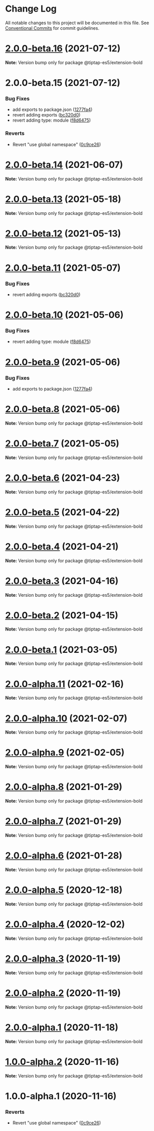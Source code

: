 # Change Log

All notable changes to this project will be documented in this file.
See [Conventional Commits](https://conventionalcommits.org) for commit guidelines.

# [2.0.0-beta.16](https://github.com/justame/tiptap/compare/@tiptap-es5/extension-bold@2.0.0-beta.15...@tiptap-es5/extension-bold@2.0.0-beta.16) (2021-07-12)

**Note:** Version bump only for package @tiptap-es5/extension-bold





# 2.0.0-beta.15 (2021-07-12)


### Bug Fixes

* add exports to package.json ([1277fa4](https://github.com/justame/tiptap/commit/1277fa47151e9c039508cdb219bdd0ffe647f4ee))
* revert adding exports ([bc320d0](https://github.com/justame/tiptap/commit/bc320d0b4b80b0e37a7e47a56e0f6daec6e65d98))
* revert adding type: module ([f8d6475](https://github.com/justame/tiptap/commit/f8d6475e2151faea6f96baecdd6bd75880d50d2c))


### Reverts

* Revert "use global namespace" ([0c9ce26](https://github.com/justame/tiptap/commit/0c9ce26c02c07d88a757c01b0a9d7f9e2b0b7502))





# [2.0.0-beta.14](https://github.com/ueberdosis/tiptap/compare/@tiptap-es5/extension-bold@2.0.0-beta.13...@tiptap-es5/extension-bold@2.0.0-beta.14) (2021-06-07)

**Note:** Version bump only for package @tiptap-es5/extension-bold

# [2.0.0-beta.13](https://github.com/ueberdosis/tiptap/compare/@tiptap-es5/extension-bold@2.0.0-beta.12...@tiptap-es5/extension-bold@2.0.0-beta.13) (2021-05-18)

**Note:** Version bump only for package @tiptap-es5/extension-bold

# [2.0.0-beta.12](https://github.com/ueberdosis/tiptap/compare/@tiptap-es5/extension-bold@2.0.0-beta.11...@tiptap-es5/extension-bold@2.0.0-beta.12) (2021-05-13)

**Note:** Version bump only for package @tiptap-es5/extension-bold

# [2.0.0-beta.11](https://github.com/ueberdosis/tiptap/compare/@tiptap-es5/extension-bold@2.0.0-beta.10...@tiptap-es5/extension-bold@2.0.0-beta.11) (2021-05-07)

### Bug Fixes

- revert adding exports ([bc320d0](https://github.com/ueberdosis/tiptap/commit/bc320d0b4b80b0e37a7e47a56e0f6daec6e65d98))

# [2.0.0-beta.10](https://github.com/ueberdosis/tiptap/compare/@tiptap-es5/extension-bold@2.0.0-beta.9...@tiptap-es5/extension-bold@2.0.0-beta.10) (2021-05-06)

### Bug Fixes

- revert adding type: module ([f8d6475](https://github.com/ueberdosis/tiptap/commit/f8d6475e2151faea6f96baecdd6bd75880d50d2c))

# [2.0.0-beta.9](https://github.com/ueberdosis/tiptap/compare/@tiptap-es5/extension-bold@2.0.0-beta.8...@tiptap-es5/extension-bold@2.0.0-beta.9) (2021-05-06)

### Bug Fixes

- add exports to package.json ([1277fa4](https://github.com/ueberdosis/tiptap/commit/1277fa47151e9c039508cdb219bdd0ffe647f4ee))

# [2.0.0-beta.8](https://github.com/ueberdosis/tiptap/compare/@tiptap-es5/extension-bold@2.0.0-beta.7...@tiptap-es5/extension-bold@2.0.0-beta.8) (2021-05-06)

**Note:** Version bump only for package @tiptap-es5/extension-bold

# [2.0.0-beta.7](https://github.com/ueberdosis/tiptap/compare/@tiptap-es5/extension-bold@2.0.0-beta.6...@tiptap-es5/extension-bold@2.0.0-beta.7) (2021-05-05)

**Note:** Version bump only for package @tiptap-es5/extension-bold

# [2.0.0-beta.6](https://github.com/ueberdosis/tiptap/compare/@tiptap-es5/extension-bold@2.0.0-beta.5...@tiptap-es5/extension-bold@2.0.0-beta.6) (2021-04-23)

**Note:** Version bump only for package @tiptap-es5/extension-bold

# [2.0.0-beta.5](https://github.com/ueberdosis/tiptap/compare/@tiptap-es5/extension-bold@2.0.0-beta.4...@tiptap-es5/extension-bold@2.0.0-beta.5) (2021-04-22)

**Note:** Version bump only for package @tiptap-es5/extension-bold

# [2.0.0-beta.4](https://github.com/ueberdosis/tiptap/compare/@tiptap-es5/extension-bold@2.0.0-beta.3...@tiptap-es5/extension-bold@2.0.0-beta.4) (2021-04-21)

**Note:** Version bump only for package @tiptap-es5/extension-bold

# [2.0.0-beta.3](https://github.com/ueberdosis/tiptap/compare/@tiptap-es5/extension-bold@2.0.0-beta.2...@tiptap-es5/extension-bold@2.0.0-beta.3) (2021-04-16)

**Note:** Version bump only for package @tiptap-es5/extension-bold

# [2.0.0-beta.2](https://github.com/ueberdosis/tiptap/compare/@tiptap-es5/extension-bold@2.0.0-beta.1...@tiptap-es5/extension-bold@2.0.0-beta.2) (2021-04-15)

**Note:** Version bump only for package @tiptap-es5/extension-bold

# [2.0.0-beta.1](https://github.com/ueberdosis/tiptap/compare/@tiptap-es5/extension-bold@2.0.0-alpha.11...@tiptap-es5/extension-bold@2.0.0-beta.1) (2021-03-05)

**Note:** Version bump only for package @tiptap-es5/extension-bold

# [2.0.0-alpha.11](https://github.com/ueberdosis/tiptap/compare/@tiptap-es5/extension-bold@2.0.0-alpha.10...@tiptap-es5/extension-bold@2.0.0-alpha.11) (2021-02-16)

**Note:** Version bump only for package @tiptap-es5/extension-bold

# [2.0.0-alpha.10](https://github.com/ueberdosis/tiptap/compare/@tiptap-es5/extension-bold@2.0.0-alpha.9...@tiptap-es5/extension-bold@2.0.0-alpha.10) (2021-02-07)

**Note:** Version bump only for package @tiptap-es5/extension-bold

# [2.0.0-alpha.9](https://github.com/ueberdosis/tiptap/compare/@tiptap-es5/extension-bold@2.0.0-alpha.8...@tiptap-es5/extension-bold@2.0.0-alpha.9) (2021-02-05)

**Note:** Version bump only for package @tiptap-es5/extension-bold

# [2.0.0-alpha.8](https://github.com/ueberdosis/tiptap/compare/@tiptap-es5/extension-bold@2.0.0-alpha.7...@tiptap-es5/extension-bold@2.0.0-alpha.8) (2021-01-29)

**Note:** Version bump only for package @tiptap-es5/extension-bold

# [2.0.0-alpha.7](https://github.com/ueberdosis/tiptap/compare/@tiptap-es5/extension-bold@2.0.0-alpha.6...@tiptap-es5/extension-bold@2.0.0-alpha.7) (2021-01-29)

**Note:** Version bump only for package @tiptap-es5/extension-bold

# [2.0.0-alpha.6](https://github.com/ueberdosis/tiptap/compare/@tiptap-es5/extension-bold@2.0.0-alpha.5...@tiptap-es5/extension-bold@2.0.0-alpha.6) (2021-01-28)

**Note:** Version bump only for package @tiptap-es5/extension-bold

# [2.0.0-alpha.5](https://github.com/ueberdosis/tiptap/compare/@tiptap-es5/extension-bold@2.0.0-alpha.4...@tiptap-es5/extension-bold@2.0.0-alpha.5) (2020-12-18)

**Note:** Version bump only for package @tiptap-es5/extension-bold

# [2.0.0-alpha.4](https://github.com/ueberdosis/tiptap/compare/@tiptap-es5/extension-bold@2.0.0-alpha.3...@tiptap-es5/extension-bold@2.0.0-alpha.4) (2020-12-02)

**Note:** Version bump only for package @tiptap-es5/extension-bold

# [2.0.0-alpha.3](https://github.com/ueberdosis/tiptap/compare/@tiptap-es5/extension-bold@2.0.0-alpha.2...@tiptap-es5/extension-bold@2.0.0-alpha.3) (2020-11-19)

**Note:** Version bump only for package @tiptap-es5/extension-bold

# [2.0.0-alpha.2](https://github.com/ueberdosis/tiptap/compare/@tiptap-es5/extension-bold@2.0.0-alpha.1...@tiptap-es5/extension-bold@2.0.0-alpha.2) (2020-11-19)

**Note:** Version bump only for package @tiptap-es5/extension-bold

# [2.0.0-alpha.1](https://github.com/ueberdosis/tiptap/compare/@tiptap-es5/extension-bold@1.0.0-alpha.2...@tiptap-es5/extension-bold@2.0.0-alpha.1) (2020-11-18)

**Note:** Version bump only for package @tiptap-es5/extension-bold

# [1.0.0-alpha.2](https://github.com/ueberdosis/tiptap/compare/@tiptap-es5/extension-bold@1.0.0-alpha.1...@tiptap-es5/extension-bold@1.0.0-alpha.2) (2020-11-16)

**Note:** Version bump only for package @tiptap-es5/extension-bold

# 1.0.0-alpha.1 (2020-11-16)

### Reverts

- Revert "use global namespace" ([0c9ce26](https://github.com/ueberdosis/tiptap/commit/0c9ce26c02c07d88a757c01b0a9d7f9e2b0b7502))
